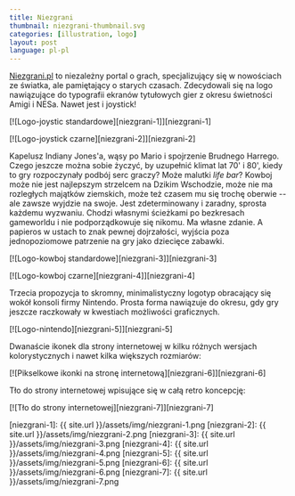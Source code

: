 ```yaml
---
title: Niezgrani
thumbnail: niezgrani-thumbnail.svg
categories: [illustration, logo]
layout: post
language: pl-pl
---
```


[Niezgrani.pl](http://niezgrani.pl) to niezależny portal o grach, specjalizujący się w nowościach ze światka, ale pamiętający o starych czasach. Zdecydowali się na logo nawiązujące do typografii ekranów tytułowych gier z okresu świetności Amigi i NESa. Nawet jest i joystick!

[![Logo-joystic standardowe][niezgrani-1]][niezgrani-1]

[![Logo-joystick czarne][niezgrani-2]][niezgrani-2]

Kapelusz Indiany Jones'a, wąsy po Mario i spojrzenie Brudnego Harrego. Czego jeszcze można sobie życzyć, by uzupełnić klimat lat 70' i 80', kiedy to gry rozpoczynały podbój serc graczy? Może malutki _life bar_? Kowboj może nie jest najlepszym strzelcem na Dzikim Wschodzie, może nie ma rozległych majątków ziemskich, może też czasem mu się trochę oberwie -- ale zawsze wyjdzie na swoje. Jest zdeterminowany i zaradny, sprosta każdemu wyzwaniu. Chodzi własnymi ścieżkami po bezkresach gameworldu i nie podporządkowuje się nikomu. Ma własne zdanie. A papieros w ustach to znak pewnej dojrzałości, wyjścia poza jednopoziomowe patrzenie na gry jako dziecięce zabawki.

[![Logo-kowboj standardowe][niezgrani-3]][niezgrani-3]

[![Logo-kowboj czarne][niezgrani-4]][niezgrani-4]

Trzecia propozycja to skromny, minimalistyczny logotyp obracający się wokół konsoli firmy Nintendo. Prosta forma nawiązuje do okresu, gdy gry jeszcze raczkowały w kwestiach możliwości graficznych.

[![Logo-nintendo][niezgrani-5]][niezgrani-5]

Dwanaście ikonek dla strony internetowej w kilku różnych wersjach kolorystycznych i nawet kilka większych rozmiarów:

[![Pikselkowe ikonki na stronę internetową][niezgrani-6]][niezgrani-6]

Tło do strony internetowej wpisujące się w całą retro koncepcję:

[![Tło do strony internetowej][niezgrani-7]][niezgrani-7]

[niezgrani-1]: {{ site.url }}/assets/img/niezgrani-1.png
[niezgrani-2]: {{ site.url }}/assets/img/niezgrani-2.png
[niezgrani-3]: {{ site.url }}/assets/img/niezgrani-3.png
[niezgrani-4]: {{ site.url }}/assets/img/niezgrani-4.png
[niezgrani-5]: {{ site.url }}/assets/img/niezgrani-5.png
[niezgrani-6]: {{ site.url }}/assets/img/niezgrani-6.png
[niezgrani-7]: {{ site.url }}/assets/img/niezgrani-7.png